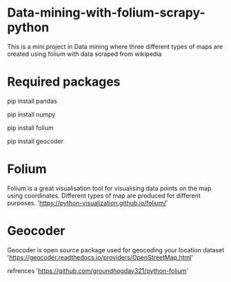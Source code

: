 # Data-mining-with-folium-scrapy-python
This is a mini project in Data mining where three different types of maps are created using folium with data scraped from wikipedia

# Required packages
pip install pandas

pip install numpy

pip install folium

pip install geocoder

# Folium
Folium is a great visualisation tool for visualising data points on the map using coordinates. Different types of map are produced for different purposes.
'https://python-visualization.github.io/folium/'

# Geocoder
Geocoder is open source package used for geocoding your location dataset
'https://geocoder.readthedocs.io/providers/OpenStreetMap.html'

refrences
'https://github.com/groundhogday321/python-folium'
